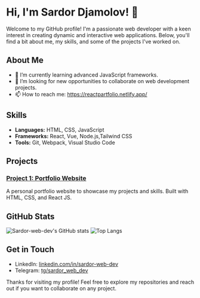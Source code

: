 # Hi, I'm Sardor Djamolov! 👋

Welcome to my GitHub profile! I'm a passionate web developer with a keen interest in creating dynamic and interactive web applications. Below, you'll find a bit about me, my skills, and some of the projects I've worked on.

## About Me

- 🌱 I’m currently learning advanced JavaScript frameworks.
- 💼 I’m looking for new opportunities to collaborate on web development projects.
- 📫 How to reach me: https://reactpartfolio.netlify.app/

## Skills

- **Languages:** HTML, CSS, JavaScript
- **Frameworks:** React, Vue, Node.js,Tailwind CSS
- **Tools:** Git, Webpack, Visual Studio Code

## Projects

### [Project 1: Portfolio Website]([https://github.com/Sardor-web-dev/portfolio-react](https://github.com/Sardor-web-dev/React-partfolio.git))
A personal portfolio website to showcase my projects and skills. Built with HTML, CSS, and React JS.

## GitHub Stats

![Sardor-web-dev's GitHub stats](https://github-readme-stats.vercel.app/api?username=Sardor-web-dev&show_icons=true&theme=radical)
![Top Langs](https://github-readme-stats.vercel.app/api/top-langs/?username=Sardor-web-dev&layout=compact&theme=radical)

## Get in Touch

- LinkedIn: [linkedin.com/in/sardor-web-dev]([https://linkedin.com/in/sardor-web-dev](https://www.linkedin.com/in/sardor-djamolov-913897347))
- Telegram: [tg/sardor_web_dev]((https://t.me/Djamolov_Sardor))

Thanks for visiting my profile! Feel free to explore my repositories and reach out if you want to collaborate on any project.
